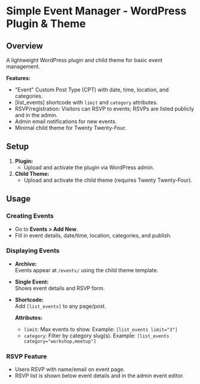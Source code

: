 # Simple Event Manager - WordPress Plugin & Theme

## Overview
A lightweight WordPress plugin and child theme for basic event management.

**Features:**
- "Event" Custom Post Type (CPT) with date, time, location, and categories.
- [list_events] shortcode with `limit` and `category` attributes.
- RSVP/registration: Visitors can RSVP to events; RSVPs are listed publicly and in the admin.
- Admin email notifications for new events.
- Minimal child theme for Twenty Twenty-Four.

## Setup

1. **Plugin:**  
   - Upload and activate the plugin via WordPress admin.
2. **Child Theme:**  
   - Upload and activate the child theme (requires Twenty Twenty-Four).

## Usage

### Creating Events
- Go to **Events > Add New**.
- Fill in event details, date/time, location, categories, and publish.

### Displaying Events

- **Archive:**  
  Events appear at `/events/` using the child theme template.

- **Single Event:**  
  Shows event details and RSVP form.

- **Shortcode:**  
  Add `[list_events]` to any page/post.

  **Attributes:**
  - `limit`: Max events to show. Example: `[list_events limit="3"]`
  - `category`: Filter by category slug(s). Example: `[list_events category="workshop,meetup"]`

### RSVP Feature
- Users RSVP with name/email on event page.
- RSVP list is shown below event details and in the admin event editor.
